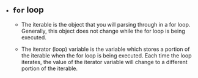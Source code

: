 - ## `for` loop
  - The iterable is the object that you will parsing through in a for loop. Generally, this object does not change while the for loop is being executed.

  - The iterator (loop) variable is the variable which stores a portion of the iterable when the for loop is being executed. Each time the loop iterates, the value of the iterator variable will change to a different portion of the iterable.
